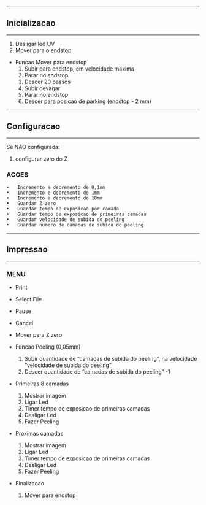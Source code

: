 ---------------------------
## Inicializacao ##
---------------------------

1) Desligar led UV
2) Mover para o endstop


- Funcao Mover para endstop
	1)	Subir para endstop, em velocidade maxima
	2)	Parar no endstop
	3)	Descer 20 passos
	4)	Subir devagar
	5)	Parar no endstop
	6)	Descer para posicao de parking (endstop - 2 mm)

---------------------------
## Configuracao ##
---------------------------

Se NAO configurada:
1) configurar zero do Z 


### ACOES
	•	Incremento e decremento de 0,1mm
	•	Incremento e decremento de 1mm
	•	Incremento e decremento de 10mm
	•	Guardar Z zero
	•	Guardar tempo de exposicao por camada
	•	Guardar tempo de exposicao de primeiras camadas
	•	Guardar velocidade de subida do peeling
	•	Guardar numero de camadas de subida do peeling



---------------------------
## Impressao ##
---------------------------

### MENU
- Print
 - Select File
- Pause
- Cancel

- Mover para Z zero

- Funcao Peeling (0,05mm)
	1)	Subir quantidade de “camadas de subida do peeling”, na velocidade “velocidade de subida do peeling”
	2)	Descer quantidade de “camadas de subida do peeling” -1

- Primeiras 8 camadas
	1)	Mostrar imagem
	2)	Ligar Led
	3)	Timer tempo de exposicao de primeiras camadas
	4)	Desligar Led
	5)	Fazer Peeling

- Proximas camadas
	1)	Mostrar imagem
	2)	Ligar Led
	3)	Timer tempo de exposicao de primeiras camadas
	4)	Desligar Led
	5)	Fazer Peeling

- Finalizacao
	1)	Mover para endstop


